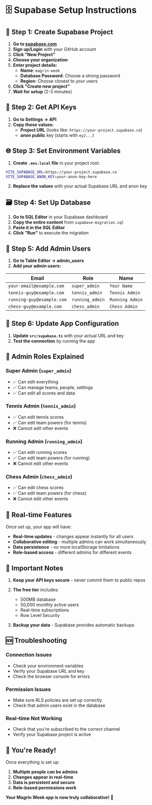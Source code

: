 # 🗄️ Supabase Setup Instructions

## 🚀 **Step 1: Create Supabase Project**

1. **Go to [supabase.com](https://supabase.com)**
2. **Sign up/Login** with your GitHub account
3. **Click "New Project"**
4. **Choose your organization**
5. **Enter project details:**
   - **Name**: `magrin-week`
   - **Database Password**: Choose a strong password
   - **Region**: Choose closest to your users
6. **Click "Create new project"**
7. **Wait for setup** (2-3 minutes)

## 🔑 **Step 2: Get API Keys**

1. **Go to Settings → API**
2. **Copy these values:**
   - **Project URL** (looks like: `https://your-project.supabase.co`)
   - **anon public** key (starts with `eyJ...`)

## 🌐 **Step 3: Set Environment Variables**

1. **Create `.env.local` file** in your project root:
```bash
VITE_SUPABASE_URL=https://your-project.supabase.co
VITE_SUPABASE_ANON_KEY=your-anon-key-here
```

2. **Replace the values** with your actual Supabase URL and anon key

## 🗃️ **Step 4: Set Up Database**

1. **Go to SQL Editor** in your Supabase dashboard
2. **Copy the entire content** from `supabase-migration.sql`
3. **Paste it in the SQL Editor**
4. **Click "Run"** to execute the migration

## 👥 **Step 5: Add Admin Users**

1. **Go to Table Editor → admin_users**
2. **Add your admin users:**

| Email | Role | Name |
|-------|------|------|
| `your-email@example.com` | `super_admin` | `Your Name` |
| `tennis-guy@example.com` | `tennis_admin` | `Tennis Admin` |
| `running-guy@example.com` | `running_admin` | `Running Admin` |
| `chess-guy@example.com` | `chess_admin` | `Chess Admin` |

## 🔧 **Step 6: Update App Configuration**

1. **Update `src/supabase.ts`** with your actual URL and key
2. **Test the connection** by running the app

## 🎯 **Admin Roles Explained**

### **Super Admin** (`super_admin`)
- ✅ Can edit everything
- ✅ Can manage teams, people, settings
- ✅ Can edit all scores and data

### **Tennis Admin** (`tennis_admin`)
- ✅ Can edit tennis scores
- ✅ Can edit team powers (for tennis)
- ❌ Cannot edit other events

### **Running Admin** (`running_admin`)
- ✅ Can edit running scores
- ✅ Can edit team powers (for running)
- ❌ Cannot edit other events

### **Chess Admin** (`chess_admin`)
- ✅ Can edit chess scores
- ✅ Can edit team powers (for chess)
- ❌ Cannot edit other events

## 🔄 **Real-time Features**

Once set up, your app will have:
- **Real-time updates** - changes appear instantly for all users
- **Collaborative editing** - multiple admins can work simultaneously
- **Data persistence** - no more localStorage limitations
- **Role-based access** - different admins for different events

## 🚨 **Important Notes**

1. **Keep your API keys secure** - never commit them to public repos
2. **The free tier** includes:
   - 500MB database
   - 50,000 monthly active users
   - Real-time subscriptions
   - Row Level Security

3. **Backup your data** - Supabase provides automatic backups

## 🆘 **Troubleshooting**

### **Connection Issues**
- Check your environment variables
- Verify your Supabase URL and key
- Check the browser console for errors

### **Permission Issues**
- Make sure RLS policies are set up correctly
- Check that admin users exist in the database

### **Real-time Not Working**
- Check that you're subscribed to the correct channel
- Verify your Supabase project is active

## 🎉 **You're Ready!**

Once everything is set up:
1. **Multiple people can be admins**
2. **Changes appear in real-time**
3. **Data is persistent and secure**
4. **Role-based permissions work**

**Your Magrin Week app is now truly collaborative!** 🚀
